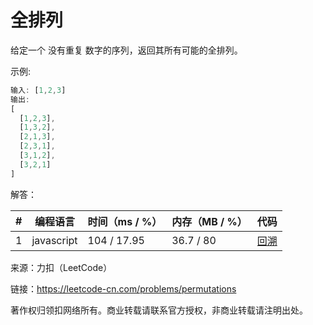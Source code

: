 # 全排列

给定一个 没有重复 数字的序列，返回其所有可能的全排列。

示例:

``` javascript
输入: [1,2,3]
输出:
[
  [1,2,3],
  [1,3,2],
  [2,1,3],
  [2,3,1],
  [3,1,2],
  [3,2,1]
]
```

解答：

**#**|**编程语言**|**时间（ms / %）**|**内存（MB / %）**|**代码**
--|--|--|--|--
1|javascript|104 / 17.95|36.7 / 80|[回溯](./javascript/ac_v1.js)

来源：力扣（LeetCode）

链接：https://leetcode-cn.com/problems/permutations

著作权归领扣网络所有。商业转载请联系官方授权，非商业转载请注明出处。
